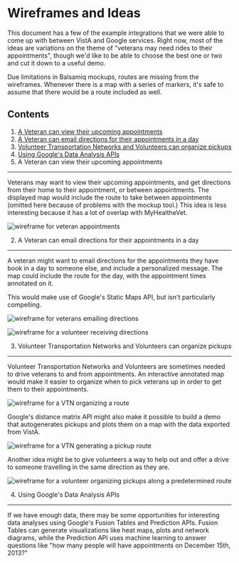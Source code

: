 Wireframes and Ideas
====================

This document has a few of the example integrations that we were able to come
up with between VistA and Google services. Right now, most of the ideas are
variations on the theme of "veterans may need rides to their appointments",
though we'd like to be able to choose the best one or two and cut it down to
a useful demo.

Due limitations in Balsamiq mockups, routes are missing from the wireframes.
Whenever there is a map with a series of markers, it's safe to assume that
there would be a route included as well.


Contents
--------
1. [A Veteran can view their upcoming appointments](#1-a-veteran-can-view-their-upcoming-appointments)
2. [A Veteran can email directions for their appointments in a day](#2-a-veteran-can-email-directions-for-their-appointments-in-a-day)
3. [Volunteer Transportation Networks and Volunteers can organize pickups](#3-volunteer-transportation-networks-and-volunteers-can-organize-pickups)
4. [Using Google's Data Analysis APIs](#4-using-googles-data-analysis-apis)
1. A Veteran can view their upcoming appointments
-------------------------------------------------

Veterans may want to view their upcoming appointments, and get directions
from their home to their appointment, or between appointments. The displayed
map would include the route to take between appointments (omitted here because
of problems with the mockup tool.)
This idea is less interesting because it has a lot of overlap with MyHealtheVet.

![wireframe for veteran appointments](https://raw.github.com/openmash/mashmesh/master/wireframes/veteran-views-appointments.png)


2. A Veteran can email directions for their appointments in a day
-----------------------------------------------------------------

A veteran might want to email directions for the appointments they have
book in a day to someone else, and include a personalized message. The map
could include the route for the day, with the appointment times annotated
on it.

This would make use of Google's Static Maps API, but isn't particularly
compelling.

![wireframe for veterans emailing directions](https://raw.github.com/openmash/mashmesh/master/wireframes/veteran-sends-directions.png)

![wireframe for a volunteer receiving directions](https://raw.github.com/openmash/mashmesh/master/wireframes/volunteer-receives-directions.png)


3. Volunteer Transportation Networks and Volunteers can organize pickups
------------------------------------------------------------------------

Volunteer Transportation Networks and Volunteers are sometimes needed to
drive veterans to and from appointments. An interactive annotated map
would make it easier to organize when to pick veterans up in order to
get them to their appointments.

![wireframe for a VTN organizing a route](https://raw.github.com/openmash/mashmesh/master/wireframes/vtn-organizes-pickups.png)

Google's distance matrix API might also make it possible to build a demo
that autogenerates pickups and plots them on a map with the data exported
from VistA.

![wireframe for a VTN generating a pickup route](https://raw.github.com/openmash/mashmesh/master/wireframes/vtn-autogenerates-routes.png)

Another idea might be to give volunteers a way to help out and offer a
drive to someone travelling in the same direction as they are.

![wireframe for a volunteer organizing pickups along a predetermined route](https://raw.github.com/openmash/mashmesh/master/wireframes/volunteer-organizes-pickups-along-a-predetermined-route.png)


4. Using Google's Data Analysis APIs
------------------------------------

If we have enough data, there may be some opportunities for interesting
data analyses using Google's Fusion Tables and Prediction APIs.
Fusion Tables can generate visualizations like heat maps, plots and
network diagrams, while the Prediction API uses machine learning to
answer questions like "how many people will have appointments on
December 15th, 2013?"
